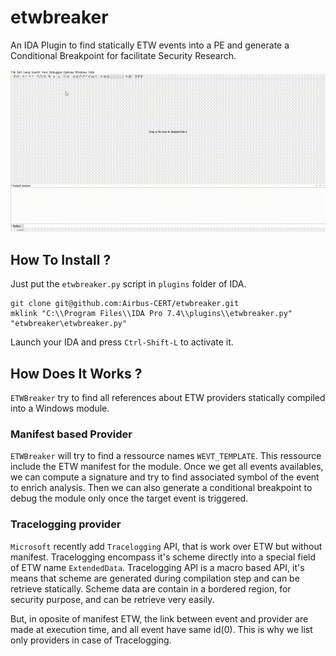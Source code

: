 # etwbreaker
An IDA Plugin to find statically ETW events into a PE and generate a Conditional Breakpoint for facilitate Security Research.

![Demo](img/demo.gif)

## How To Install ?

Just put the `etwbreaker.py` script in `plugins` folder of IDA.

```
git clone git@github.com:Airbus-CERT/etwbreaker.git
mklink "C:\\Program Files\\IDA Pro 7.4\\plugins\\etwbreaker.py" "etwbreaker\etwbreaker.py"
```

Launch your IDA and press `Ctrl-Shift-L` to activate it.

## How Does It Works ?

`ETWBreaker` try to find all references about ETW providers statically compiled into a Windows module.

### Manifest based Provider

`ETWBreaker` will try to find a ressource names `WEVT_TEMPLATE`. This ressource include the ETW manifest for the module.
Once we get all events availables, we can compute a signature and try to find associated symbol of the event to enrich analysis.
Then we can also generate a conditional breakpoint to debug the module only once the target event is triggered.


### Tracelogging provider

`Microsoft` recently add `Tracelogging` API, that is work over ETW but without manifest. 
Tracelogging encompass it's scheme directly into a special field of ETW name `ExtendedData`. 
Tracelogging API is a macro based API, it's means that scheme are generated during compilation step and can be retrieve statically.
Scheme data are contain in a bordered region, for security purpose, and can be retrieve very easily.

But, in oposite of manifest ETW, the link between event and provider are made at execution time, and all event have same id(0).
This is why we list only providers in case of Tracelogging.